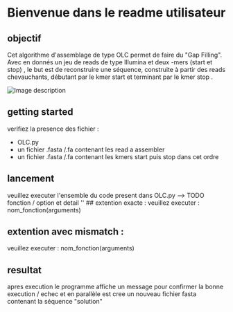 # Bienvenue dans le readme utilisateur 

## objectif 

Cet algorithme d'assemblage de type OLC permet de faire du "Gap Filling".
Avec en donnés un jeu de reads de type Illumina et deux -mers (start et stop) , le but est de
reconstruire une séquence, construite à partir des reads chevauchants, débutant par le kmer start
 et terminant par le kmer stop .
 
 ![Image description](link-to-image)

## getting started 

verifiez la presence des fichier :
- OLC.py
- un fichier .fasta /.fa contenant les read a assembler 
- un fichier .fasta /.fa contenant les kmers start puis stop dans cet ordre

## lancement 
veuillez executer l'ensemble du code present dans OLC.py 
--> TODO fonction / option et detail 
'' ## extention exacte : 
 veuillez executer :  nom_fonction(arguments)
 
## extention avec mismatch : 
 veuillez executer :  nom_fonction(arguments)

## resultat 
apres execution le programme affiche un message pour confirmer la bonne execution / echec  et en parallèle 
est cree un nouveau fichier fasta contenant la séquence "solution"
